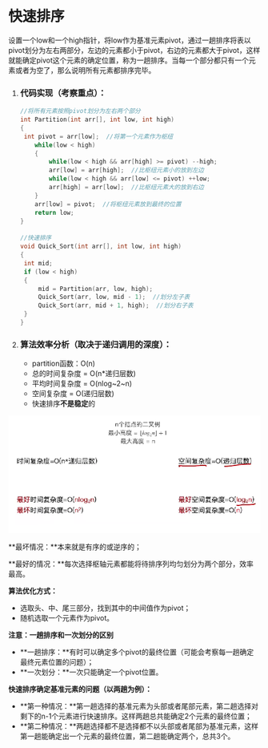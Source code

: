 # 快速排序

​		设置一个low和一个high指针，将low作为基准元素pivot，通过一趟排序将表以pivot划分为左右两部分，左边的元素都小于pivot，右边的元素都大于pivot，这样就能确定pivot这个元素的确定位置，称为一趟排序。当每一个部分都只有一个元素或者为空了，那么说明所有元素都排序完毕。



1. ### 代码实现（考察重点）：

   ```c++
   //将所有元素按照pivot划分为左右两个部分
   int Partition(int arr[], int low, int high)
   {
   	int pivot = arr[low];  //将第一个元素作为枢纽
       while(low < high)
       {
           while(low < high && arr[high] >= pivot) --high;
           arr[low] = arr[high];  //比枢纽元素小的放到左边
           while(low < high && arr[low] <= pivot) ++low;
           arr[high] = arr[low];  //比枢纽元素大的放到右边
       }
       arr[low] = pivot;  //将枢纽元素放到最终的位置
       return low;
   } 
   
   //快速排序
   void Quick_Sort(int arr[], int low, int high)
   {
   	int mid;
   	if (low < high)
   	{
   		mid = Partition(arr, low, high);
   		Quick_Sort(arr, low, mid - 1);  //划分左子表
   		Quick_Sort(arr, mid + 1, high);  //划分右子表
   	}
   }
   ```

   

2. ### 算法效率分析（取决于递归调用的深度）：

   - partition函数：O(n)
   - 总的时间复杂度 = O(n*递归层数)
   - 平均时间复杂度 = O(nlog~2~n)
   - 空间复杂度 = O(递归层数)
   - 快速排序**不是稳定**的

![image-20250616235927267](images/image-20250616235927267.png)

**最坏情况：**本来就是有序的或逆序的；

**最好的情况：**每次选择枢轴元素都能将待排序列均匀划分为两个部分，效率最高。

**算法优化方式：**

- 选取头、中、尾三部分，找到其中的中间值作为pivot；
- 随机选取一个元素作为pivot。



**注意：一趟排序和一次划分的区别**

- **一趟排序：**有时可以确定多个pivot的最终位置（可能会考察每一趟确定最终元素位置的问题）；
- **一次划分：**一次只能确定一个pivot位置。



**快速排序确定基准元素的问题（以两趟为例）：**

- **第一种情况：**第一趟选择的基准元素为头部或者尾部元素，第二趟选择对剩下的n-1个元素进行快速排序。这样两趟总共能确定2个元素的最终位置；
- **第二种情况：**两趟选择都不是选择都不以头部或者尾部为基准元素，这样第一趟能确定出一个元素的最终位置，第二趟能确定两个，总共3个。